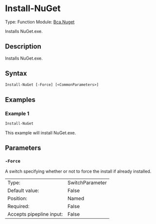 # Install-NuGet
Type: Function
Module: [Bca.Nuget](../ReadMe.md)

Installs NuGet.exe.
## Description
Installs NuGet.exe.
## Syntax
```ps
Install-NuGet [-Force] [<CommonParameters>]
```
## Examples
### Example 1
```ps
Install-NuGet
```
This example will install NuGet.exe.
## Parameters
### `-Force`
A switch specifying whether or not to force the install if already installed.

| | |
|:-|:-|
|Type:|SwitchParameter|
|Default value:|False|
|Position:|Named|
|Required:|False|
|Accepts pipepline input:|False|

